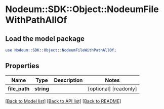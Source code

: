 # Nodeum::SDK::Object::NodeumFileWithPathAllOf

## Load the model package
```perl
use Nodeum::SDK::Object::NodeumFileWithPathAllOf;
```

## Properties
Name | Type | Description | Notes
------------ | ------------- | ------------- | -------------
**file_path** | **string** |  | [optional] [readonly] 

[[Back to Model list]](../README.md#documentation-for-models) [[Back to API list]](../README.md#documentation-for-api-endpoints) [[Back to README]](../README.md)


